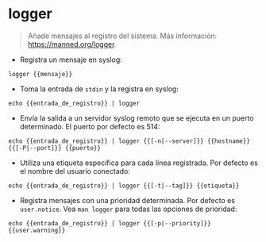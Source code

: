 # logger

> Añade mensajes al registro del sistema.
> Más información: <https://manned.org/logger>.

- Registra un mensaje en syslog:

`logger {{mensaje}}`

- Toma la entrada de `stdin` y la registra en syslog:

`echo {{entrada_de_registro}} | logger`

- Envía la salida a un servidor syslog remoto que se ejecuta en un puerto determinado. El puerto por defecto es 514:

`echo {{entrada_de_registro}} | logger {{[-n|--server]}} {{hostname}} {{[-P|--port]}} {{puerto}}`

- Utiliza una etiqueta específica para cada línea registrada. Por defecto es el nombre del usuario conectado:

`echo {{entrada_de_registro}} | logger {{[-t|--tag]}} {{etiqueta}}`

- Registra mensajes con una prioridad determinada. Por defecto es `user.notice`. Vea `man logger` para todas las opciones de prioridad:

`echo {{entrada_de_registro}} | logger {{[-p|--priority]}} {{user.warning}}`
